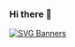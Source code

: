### Hi there 👋

<!--
**thomastran27/thomastran27** is a ✨ _special_ ✨ repository because its `README.md` (this file) appears on your GitHub profile.

Here are some ideas to get you started:

- 🔭 I’m currently working on ...
- 🌱 I’m currently learning ...
- 👯 I’m looking to collaborate on ...
- 🤔 I’m looking for help with ...
- 💬 Ask me about ...
- 📫 How to reach me: ...
- 😄 Pronouns: ...
- ⚡ Fun fact: ...
-->


[![SVG Banners](https://svg-banners.vercel.app/api?type=ThomasTran🌙&text1=Luminance%20&width=800&height=400)](https://github.com/Akshay090/svg-banners)
